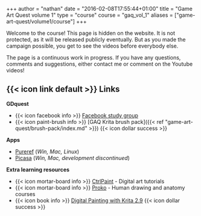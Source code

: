 +++
author = "nathan"
date = "2016-02-08T17:55:44+01:00"
title = "Game Art Quest volume 1"
type = "course"
course = "gaq_vol_1"
aliases = ["game-art-quest/volume1/course"]
+++

Welcome to the course! This page is hidden on the website. It is not protected, as it will be released publicly eventually. But as you made the campaign possible, you get to see the videos before everybody else.

The page is a continuous work in progress. If you have any questions, comments and suggestions, either contact me or comment on the Youtube videos!

## {{< icon link default >}} Links

**GDquest**

- {{< icon facebook info >}} [Facebook study group](https://www.facebook.com/groups/GameArtQuest/)
- {{< icon paint-brush info >}} [GAQ Krita brush pack]({{< ref "game-art-quest/brush-pack/index.md" >}}) {{< icon dollar success >}}

**Apps**

- [Pureref](http://www.pureref.com/) (_Win, Mac, Linux_)
- [Picasa](https://www.google.com/picasa/) (_Win, Mac, development discontinued_)

**Extra learning resources**

- {{< icon mortar-board info >}} [CtrlPaint](http://www.ctrlpaint.com/library/) - Digital art tutorials
- {{< icon mortar-board info >}} [Proko](https://www.youtube.com/user/ProkoTV) - Human drawing and anatomy courses
- {{< icon book info >}} [Digital Painting with Krita 2.9](http://louvus.com/) {{< icon dollar success >}}
